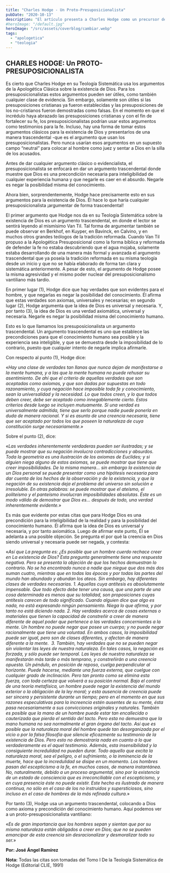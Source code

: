 ```yaml
---
title: "Charles Hodge - Un Proto-Presuposicionalista"
pubDate: "2020-10-13"
description: "El artículo presenta a Charles Hodge como un precursor del presuposicionalismo, mostrando cómo sus enseñanzas enfatizaban la necesidad de la revelación divina para el conocimiento verdadero. Hodge argumentó que Dios es la precondición para la inteligibilidad de la realidad, un principio fundamental en la apologética presuposicional."
#heroImage: "/default.jpg"
heroImage: "/src/assets/coverblog/cambiar.webp"
tags:
  - "apologetica"
  - "teologia"
---
```


## CHARLES HODGE: Un PROTO-PRESUPOSICIONALISTA

Es cierto que Charles Hodge en su Teología Sistemática usa los argumentos de la Apologética Clásica sobre la existencia de Dios. Para los presuposicionalistas estos argumentos pueden ser útiles, como también cualquier clase de evidencia. Sin embargo, solamente son útiles si las presuposiciones cristianas ya fueron establecidas y las presuposiciones de los no-cristianos fueron demostradas como falsas. En el momento en que el incrédulo haya abrazado las presuposiciones cristianas y con el fin de fortalecer su fe, los presuposicionalistas podrían usar estos argumentos como testimonios para la fe. Incluso, hay una forma de tomar estos argumentos clásicos para la existencia de Dios y presentarlos de una manera trascendental -que es el argumento que usan los presuposicionalistas. Pero nunca usarían esos argumentos en un supuesto campo “neutral” para colocar al hombre como juez y sentar a Dios en la silla de los acusados.

Antes de dar cualquier argumento clásico o evidencialista, el presuposicionalista se enfocará en dar un argumento trascendental donde muestre que Dios es una precondición necesaria para inteligibilidad de cualquier experiencia humana y que negarle es caer en el absurdo. Negarle es negar la posibilidad misma del conocimiento.

Ahora bien, sorprendentemente, Hodge hace precisamente esto en sus argumentos para la existencia de Dios. Él hace lo que haría cualquier presuposicionalista ¡argumentar de forma trascendental!

El primer argumento que Hodge nos da en su Teología Sistemática sobre la existencia de Dios es un argumento trascendental, en donde el lector se sentirá leyendo al mismísimo Van Til. Tal forma de argumentar también se puede observar en Berkhof, en Kuyper, en Bavinck, en Calvino, y en muchos otros grandes teólogos de la tradición reformada. Cuando Van Til propuso a la Apologética Presuposicional como la forma bíblica y reformada de defender la fe no estaba descubriendo que el agua mojaba, solamente estaba desarrollando de una manera más formal y avanzada el argumento trascendental que ya poseía la tradición reformada en su misma teología desde un inicio y que no se había elaborado de forma tan clara y sistemática anteriormente. A pesar de esto, el argumento de Hodge posee la misma agresividad y el mismo poder nuclear del presuposicionalismo vantiliano más tardío.

En primer lugar (1), Hodge dice que hay verdades que son evidentes para el hombre, y que negarlas es negar la posibilidad del conocimiento. Él afirma que estas verdades son axiomas, universales y necesarias; en segundo lugar (2), Hodge argumenta que la idea de Dios es universal y necesaria. Y, por tanto (3), la idea de Dios es una verdad axiomática, universal y necesaria. Negarle es negar la posibilidad misma del conocimiento humano.

Esto es lo que llamamos los presuposicionalista un argumento trascendental. Un argumento trascendental es uno que establece las precondiciones para que el conocimiento humano sea posible y la experiencia sea inteligible, y que se demuestra desde la imposibilidad de lo contrario, puesto que cualquier intento de negarle implica afirmarle.

Con respecto al punto (1), Hodge dice:

«_Hay una clase de verdades tan llanas que nunca dejan de manifestarse a la mente humana, y a las que la mente humana no puede rehusar su asentimiento. De ahí que el criterio de aquellas verdades que son aceptadas como axiomas, y que son dadas por supuestas en todo razonamiento, y cuya negación hace imposible toda fe y conocimiento, sean la universalidad y la necesidad. Lo que todos creen, y lo que todos deben creer, debe ser aceptado como innegablemente cierto. Estos criterios desde luego se incluyen mutuamente. Si una verdad es universalmente admitida, tiene que serlo porque nadie puede ponerla en duda de manera racional. Y si es asunto de una creencia necesaria, tiene que ser aceptado por todos los que poseen la naturaleza de cuya constitución surge necesariamente_.»

Sobre el punto (2), dice:

«_Las verdades inherentemente verdaderas pueden ser ilustradas; y se puede mostrar que su negación involucra contradicciones y absurdos. Toda la geometría es una ilustración de los axiomas de Euclides; y si alguien niega alguno de estos axiomas, se puede mostrar que tiene que creer imposibilidades. De la misma manera... sin embargo la existencia de un Dios personal se puede presentar como una hipótesis necesaria para dar cuenta de los hechos de la observación y de la existencia, y que la negación de su existencia deja el problema del universo sin solución e irresoluble. En otras palabras: se puede mostrar que el ateísmo, el politeísmo y el panteísmo involucran imposibilidades absolutas_. _Éste es un modo válido de demostrar que Dios es… después de todo, una verdad inherentemente evidente._»

Es más que evidente por estas citas que para Hodge Dios es una precondición para la inteligibilidad de la realidad y para la posibilidad del conocimiento humano. Él afirma que la idea de Dios es universal y necesaria, y por tanto axiomática. Luego de afirmar este punto, Él se adelanta a una posible objeción. Se pregunta el por qué la creencia en Dios siendo universal y necesaria puede ser negada, y contesta:

«_Así que La pregunta es: ¿Es posible que un hombre cuerdo rechace creer en La existencia de Dios? Esta pregunta generalmente tiene una respuesta negativa. Pero se presenta la objeción de que los hechos demuestran lo contrario. No se ha encontrado nunca a nadie que niegue que dos más dos suman cuatro, mientras que en todas las épocas y por todas las partes del mundo han abundado y abundan los ateos. Sin embargo, hay diferentes clases de verdades necesarias. 1. Aquellas cuya antítesis es absolutamente impensable. Que todo efecto debe tener una causa, que una parte de una cosa determinada es menos que su totalidad, son proposiciones cuyas antítesis carecen de todo significado. Cuando alguien dice que algo es nada, no está expresando ningún pensamiento. Niega lo que afirma, y por tanto no está diciendo nada. 2. Hay verdades acerca de cosas externas o materiales que tienen la capacidad de constreñir a creer de manera diferente de aquel poder que pertenece a las verdades concernientes a la mente. Un hombre no puede negar que posee un cuerpo; y no puede negar racionalmente que tiene una voluntad. En ambos casos, la imposibilidad puede ser igual, pero son de clases diferentes, y afectan de manera diferente a la mente.  3. También,_ h*ay verdades que no se pueden negar sin violentar las leyes de nuestra naturaleza. En tales casos, la negación es forzada, y sólo puede ser temporal. Las leyes de nuestra naturaleza se manifestarán más tarde o más temprano, y constreñirán a una creencia opuesta. Un péndulo, en posición de reposo, cuelga perpendicular al horizonte. Puede hacerse, mediante una fuerza externa, que cuelgue con cualquier grado de inclinación. Pero tan pronto como se elimina esta fuerza, con toda certeza que volverá a su posición normal. Bajo el control de una teoría metafísica, un hombre puede negar la existencia del mundo exterior o la obligación de la ley moral; y esta ausencia de creencia puede ser sincera y persistente durante un tiempo; pero en el momento en que sus razones especulativas para la increencia estén ausentes de su mente, ésta pasa necesariamente a sus convicciones originales y naturales. También es posible que la mano de un hombre puede estar tan encallecida o cauterizada que pierda el sentido del tacto. Pero esta no demuestra que la mano humana no sea normalmente el gran órgano del tacto. Así que es posible que la naturaleza moral del hombre quede tan desorganizada por el vicio o por la falsa filosofía que silencie eficazmente su testimonio de la existencia de Dios. Pero esto no demostraría nada en cuanto a lo que verdaderamente es el aquel testimonio. Además, esta insensibilidad y la consiguiente incredulidad no pueden durar. Todo aquello que excita la naturaleza moral, sea el peligro, o el sufrimiento, o la inminencia de la muerte, hace que la incredulidad se disipe en un momento. Los hombres pasan del escepticismo a la fe, en muchos casos, de manera instantánea. No, naturalmente, debido a un proceso argumental, sino por la existencia de un estado de consciencia que es irreconciliable con el escepticismo, y en cuya presencia éste no puede existir. Este hecho es ilustrado de manera continua, no sólo en el caso de los no instruidos y supersticiosos, sino incluso en el caso de hombres de la más refinada cultura.*»

Por tanto (3), Hodge usa un argumento trascendental, colocando a Dios como axioma y precondición del conocimiento humano. Aquí podemos ver a un proto-presuposicionalista vantiliano:

«_Es de gran importancia que los hombres sepan y sientan que por su misma naturaleza están obligados a creer en Dios; que no se pueden emancipar de esta creencia sin desracionalizar y desmoralizar todo su ser._»

**Por: José Ángel Ramírez**

**Nota:** Todas las citas son tomadas del Tomo I De la Teología Sistemática de Hodge (Editorial CLIE, 1991)
